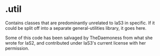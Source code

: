 # .util

Contains classes that are predominantly unrelated to IaS3 in specific.
If it could be split off into a separate general-utilities library, it goes here.

Some of this code has been salvaged by TheDaemoness from what she wrote for IaS2,
and contributed under IaS3's current license with her permission.